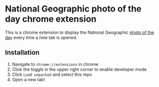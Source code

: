 # National Geographic photo of the day chrome extension

This is a chrome extension to display the National Geographic [photo of the day](https://www.nationalgeographic.com/photography/photo-of-the-day) every time a new tab is opened.

## Installation

1. Navigate to `chrome://extensions` in chrome
2. Click the toggle in the upper right corner to enable developer mode
3. Click `Load unpacked` and select this repo
4. Open a new tab!

